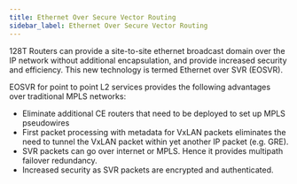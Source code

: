 ```yaml
---
title: Ethernet Over Secure Vector Routing
sidebar_label: Ethernet Over Secure Vector Routing
---
```


128T Routers can provide a site-to-site ethernet broadcast domain over the IP network without additional encapsulation, and provide increased security and efficiency. This new technology is termed Ethernet over SVR (EOSVR). 

EOSVR for point to point L2 services provides the following advantages over traditional MPLS networks:
- Eliminate additional CE routers that need to be deployed to set up MPLS pseudowires
- First packet processing with metadata for VxLAN packets eliminates the need to tunnel the VxLAN packet within yet another IP packet (e.g. GRE).
- SVR packets can go over internet or MPLS. Hence it provides multipath failover redundancy.
- Increased security as SVR packets are encrypted and authenticated.
